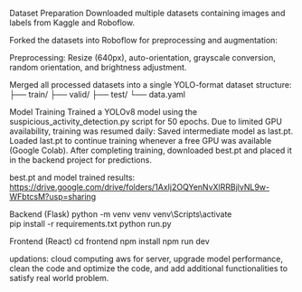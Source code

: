 Dataset Preparation
Downloaded multiple datasets containing images and labels from Kaggle and Roboflow.

Forked the datasets into Roboflow for preprocessing and augmentation:

Preprocessing: Resize (640px), auto-orientation, grayscale conversion, random orientation, and brightness adjustment.

Merged all processed datasets into a single YOLO-format dataset structure:
├── train/
├── valid/
├── test/
└── data.yaml

Model Training
Trained a YOLOv8 model using the suspicious_activity_detection.py script for 50 epochs.
Due to limited GPU availability, training was resumed daily:
Saved intermediate model as last.pt.
Loaded last.pt to continue training whenever a free GPU was available (Google Colab).
After completing training, downloaded best.pt and placed it in the backend project for predictions.

best.pt and model trained results:
https://drive.google.com/drive/folders/1AxIj2OQYenNvXlRRBjlvNL9w-WFbtcsM?usp=sharing


Backend (Flask)
python -m venv venv
venv\Scripts\activate     
pip install -r requirements.txt
python run.py


Frontend (React)
cd frontend
npm install
npm run dev


updations: cloud computing aws for server, upgrade model performance, clean the code and optimize the code, and add additional functionalities to satisfy real world problem.
